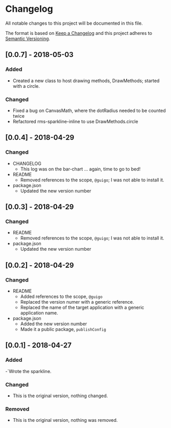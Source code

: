 # Changelog
All notable changes to this project will be documented in this file.

The format is based on [Keep a Changelog](http://keepachangelog.com/en/1.0.0/)
and this project adheres to [Semantic Versioning](http://semver.org/spec/v2.0.0.html).

## [0.0.7] - 2018-05-03
### Added
- Created a new class to host drawing methods, DrawMethods; started with a circle.

### Changed
- Fixed a bug on CanvasMath, where the dotRadius needed to be counted twice
- Refactored rms-sparkline-inline to use DrawMethods.circle

## [0.0.4] - 2018-04-29
### Changed
* CHANGELOG
    * This log was on the bar-chart ... again, time to go to bed!
* README
    * Removed references to the scope, `@guigo`; I was not able to install it.
* package.json
    * Updated the new version number

## [0.0.3] - 2018-04-29
### Changed
* README
    * Removed references to the scope, `@guigo`; I was not able to install it.
* package.json
    * Updated the new version number

## [0.0.2] - 2018-04-29
### Changed
* README
    * Added references to the scope, `@guigo`
    * Replaced the version numer with a generic reference.
    * Replaced the name of the target application with a generic application name.
* package.json
    * Added the new version number
    * Made it a public package, `publishConfig`

## [0.0.1] - 2018-04-27
### Added
-`Wrote the sparkline.

### Changed
- This is the original version, nothing changed.

### Removed
- This is the original version, nothing was removed.
